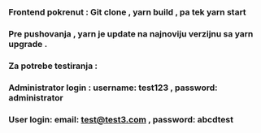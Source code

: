 ### Frontend pokrenut : Git clone  , yarn build , pa tek yarn start

### Pre pushovanja , yarn je update na najnoviju verzijnu sa yarn upgrade . 

### Za potrebe testiranja :
### Administrator login : username: test123 ,  password: administrator
### User login: email:  test@test3.com , password: abcdtest

